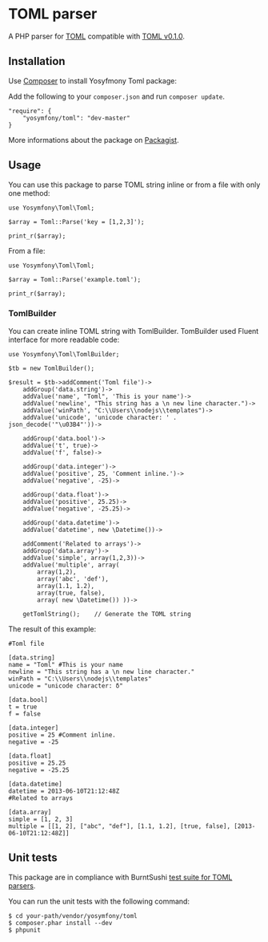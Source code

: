 TOML parser
==============

A PHP parser for [TOML](https://github.com/mojombo/toml) compatible with [TOML v0.1.0](https://github.com/mojombo/toml/blob/master/versions/toml-v0.1.0.md).

Installation
------------

Use [Composer](http://getcomposer.org/) to install Yosyfmony Toml package:

Add the following to your `composer.json` and run `composer update`.

    "require": {
        "yosymfony/toml": "dev-master"
    }

More informations about the package on [Packagist](https://packagist.org/packages/yosymfony/toml).

Usage
-----
You can use this package to parse TOML string inline or from a file with only one method:

    use Yosymfony\Toml\Toml;
    
    $array = Toml::Parse('key = [1,2,3]');
    
    print_r($array);

From a file:

    use Yosymfony\Toml\Toml;
    
    $array = Toml::Parse('example.toml');
    
    print_r($array);

### TomlBuilder
You can create inline TOML string with TomlBuilder. TomBuilder used Fluent interface for more readable code:

    use Yosymfony\Toml\TomlBuilder;
    
    $tb = new TomlBuilder();
        
    $result = $tb->addComment('Toml file')->
        addGroup('data.string')->
        addValue('name', "Toml", 'This is your name')->
        addValue('newline', "This string has a \n new line character.")->
        addValue('winPath', "C:\\Users\\nodejs\\templates")->
        addValue('unicode', 'unicode character: ' . json_decode('"\u03B4"'))->
        
        addGroup('data.bool')->
        addValue('t', true)->
        addValue('f', false)->
        
        addGroup('data.integer')->
        addValue('positive', 25, 'Comment inline.')->
        addValue('negative', -25)->
        
        addGroup('data.float')->
        addValue('positive', 25.25)->
        addValue('negative', -25.25)->
        
        addGroup('data.datetime')->
        addValue('datetime', new \Datetime())->
        
        addComment('Related to arrays')->
        addGroup('data.array')->
        addValue('simple', array(1,2,3))->
        addValue('multiple', array( 
            array(1,2), 
            array('abc', 'def'), 
            array(1.1, 1.2), 
            array(true, false), 
            array( new \Datetime()) ))->
        
        getTomlString();    // Generate the TOML string

The result of this example:

    #Toml file
    
    [data.string]
    name = "Toml" #This is your name
    newline = "This string has a \n new line character."
    winPath = "C:\\Users\\nodejs\\templates"
    unicode = "unicode character: δ"
    
    [data.bool]
    t = true
    f = false
    
    [data.integer]
    positive = 25 #Comment inline.
    negative = -25
    
    [data.float]
    positive = 25.25
    negative = -25.25
    
    [data.datetime]
    datetime = 2013-06-10T21:12:48Z
    #Related to arrays
    
    [data.array]
    simple = [1, 2, 3]
    multiple = [[1, 2], ["abc", "def"], [1.1, 1.2], [true, false], [2013-06-10T21:12:48Z]]


Unit tests
----------
This package are in compliance with BurntSushi [test suite for TOML parsers](https://github.com/BurntSushi/toml-test).

You can run the unit tests with the following command:

    $ cd your-path/vendor/yosymfony/toml
    $ composer.phar install --dev
    $ phpunit